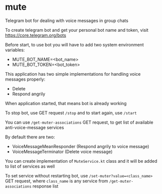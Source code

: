# mute
Telegram bot for dealing with voice messages in group chats

To create telegram bot and get your personal bot name and token, visit https://core.telegram.org/bots

Before start, to use bot you will have to add two system environment variables:
- MUTE_BOT_NAME=<bot_name>
- MUTE_BOT_TOKEN=<bot_token>

This application has two simple implementations for handling voice messages properly:
- Delete
- Respond angrily

When application started, that means bot is already working

To stop bot, use GET request `/stop` and to start again, use `/start`

You can use `/get-muter-associations` GET request, to get list of available anti-voice-message services

By default there are two:
- VoiceMessageMeanResponder (Respond angrily to voice message)
- VoiceMessageTerminator (Delete voice message)

You can create implementation of `MuteService.kt` class and it will be added to list of services as well

To set service without restarting bot, use `/set-muter?value=<class_name>` GET request, where `class_name` is any service from `/get-muter-associations` response list

